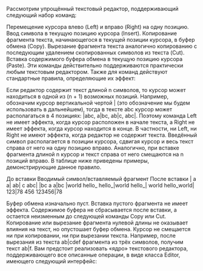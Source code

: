Рассмотрим упрощённый текстовый редактор, поддерживающий следующий набор команд:

Перемещение курсора влево (Left) и вправо (Right) на одну позицию.
Ввод символа в текущую позицию курсора (Insert).
Копирование фрагмента текста, начинающегося в текущей позиции курсора, в буфер обмена (Copy).
Вырезание фрагмента текста аналогично копированию с последующим удалением скопированных символов из текста (Cut).
Вставка содержимого буфера обмена в текущую позицию курсора (Paste).
Эти команды действительно поддерживаются практически любым текстовым редактором. Также для команд действуют стандартные правила, определяющие их эффект:

Если редактор содержит текст длиной n символов, то курсор может находиться в одной из (n + 1) возможных позиций. Например, обозначим курсор вертикальной чертой | (это обозначение мы будем использовать в дальнейшем), тогда в тексте abc курсор может располагаться в 4 позициях: |abc, a|bc, ab|c, abc|. Поэтому команда Left не имеет эффекта, когда курсор расположен в начале текста, а Right не имеет эффекта, когда курсор находится в конце. В частности, ни Left, ни Right не имеют эффекта, когда редактор не содержит текста.
Введённый символ располагается в позиции курсора, сдвигая курсор и весь текст справа от него на одну позицию вправо. Аналогично, при вставке фрагмента длиной n курсор и текст справа от него смещаются на n позиций вправо. В таблице ниже приведены примеры, демонстрирующие данное правило.

До вставки	Вводимый символ/вставляемый фрагмент	После вставки 
|	a	a|
ab|	c	abc|
|bc	a	a|bc
|world	hello_	hello_|world
hello_|	world	hello_world|
123|78	456	123456|78

Буфер обмена изначально пуст. Вставка пустого фрагмента не имеет эффекта. Содержимое буфера не сбрасывается после вставки, а остается неизменным до следующей команды Copy или Cut. Копирование или вырезание фрагмента нулевой длины не оказывает влияния на текст, но опустошает буфер обмена. Курсор не смещается ни при копировании, ни при вырезании текста. Например, после вырезания из текста ab|cdef фрагмента из трёх символов, получим текст ab|f.
Вам предстоит реализовать «ядро» текстового редактора, поддерживающего все описанные операции, в виде класса Editor, имеющего следующий интерфейс: